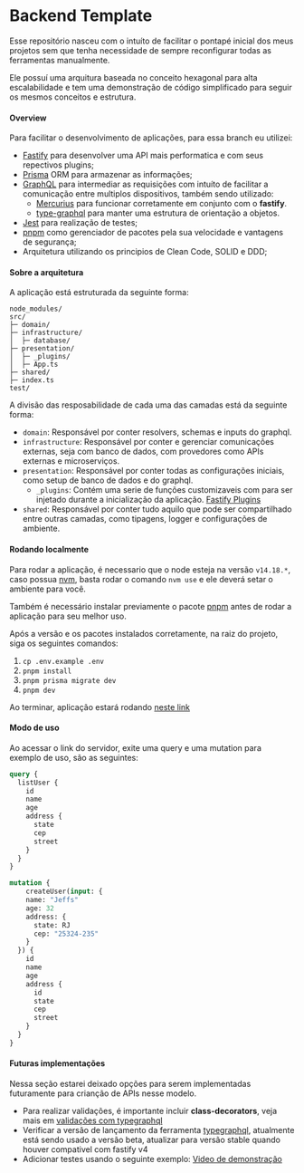 # Backend Template

Esse repositório nasceu com o intuíto de facilitar o pontapé inicial dos meus projetos sem que tenha necessidade de sempre reconfigurar todas as ferramentas manualmente.

Ele possuí uma arquitura baseada no conceito hexagonal para alta escalabilidade e tem uma demonstração de código simplificado para seguir os mesmos conceitos e estrutura.

#### Overview

Para facilitar o desenvolvimento de aplicações, para essa branch eu utilizei:
- [Fastify](https://www.fastify.io) para desenvolver uma API mais performatica e com seus repectivos plugins;
- [Prisma](https://www.prisma.io) ORM para armazenar as informações;
- [GraphQL](https://graphql.org) para intermediar as requisições com intuíto de facilitar a comunicação entre multiplos dispositivos, também sendo utilizado:
  - [Mercurius](https://mercurius.dev/#/) para funcionar corretamente em conjunto com o **fastify**.
  - [type-graphql](https://typegraphql.com) para manter uma estrutura de orientação a objetos.
- [Jest](https://jestjs.io/) para realização de testes;
- [pnpm](https://pnpm.io/installation) como gerenciador de pacotes pela sua velocidade e vantagens de segurança;
- Arquitetura utilizando os principios de Clean Code, SOLID e DDD;

#### Sobre a arquitetura

A aplicação está estruturada da seguinte forma:

```
node_modules/
src/
├─ domain/
├─ infrastructure/
│  ├─ database/
├─ presentation/
│  ├─ _plugins/
│  ├─ App.ts
├─ shared/
├─ index.ts
test/
```
A divisão das resposabilidade de cada uma das camadas está da seguinte forma:
- `domain`: Responsável por conter resolvers, schemas e inputs do graphql.
- `infrastructure`: Responsável por conter e gerenciar comunicações externas, seja com banco de dados, com provedores como APIs externas e microserviços.
- `presentation`: Responsável por conter todas as configurações iniciais, como setup de banco de dados e do graphql.
  - `_plugins`: Contém uma serie de funções customizaveis com para ser injetado durante a inicialização da aplicação. [Fastify Plugins](https://www.fastify.io/docs/latest/Reference/Plugins/)
- `shared`: Responsável por conter tudo aquilo que pode ser compartilhado entre outras camadas, como tipagens, logger e configurações de ambiente.

#### Rodando localmente

Para rodar a aplicação, é necessario que o node esteja na versão `v14.18.*`, caso possua [nvm](https://github.com/nvm-sh/nvm), basta rodar o comando `nvm use` e ele deverá setar o ambiente para você.

Também é necessário instalar previamente o pacote [pnpm](https://pnpm.io/installation) antes de rodar a aplicação para seu melhor uso.

Após a versão e os pacotes instalados corretamente, na raiz do projeto, siga os seguintes comandos:
1. `cp .env.example .env`
2. `pnpm install`
3. `pnpm prisma migrate dev`
4. `pnpm dev`

Ao terminar, aplicação estará rodando [neste link](http://localhost:3333/graphiql)

#### Modo de uso

Ao acessar o link do servidor, exite uma query e uma mutation para exemplo de uso, são as seguintes:

```graphql
query {
  listUser {
    id
    name
    age
    address {
      state
      cep
      street
    }
  }
}
```

```graphql
mutation {
	createUser(input: {
    name: "Jeffs"
    age: 32
    address: {
      state: RJ
      cep: "25324-235"
    }
  }) {
   	id
    name
    age
    address {
      id
      state
      cep
      street
    }
  }
}
```


#### Futuras implementações

Nessa seção estarei deixado opções para serem implementadas futuramente para crianção de APIs nesse modelo.

- Para realizar validações, é importante incluir **class-decorators**, veja mais em [validações com typegraphql](https://typegraphql.com/docs/validation.html)
- Verificar a versão de lançamento da ferramenta [typegraphql](https://www.npmjs.com/package/type-graphql), atualmente está sendo usado a versão beta, atualizar para versão stable quando houver compativel com fastify v4
- Adicionar testes usando o seguinte exemplo: [Video de demonstração](https://www.youtube.com/watch?v=zR8jKR9hnFA)
